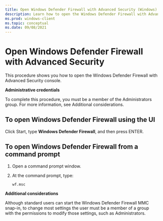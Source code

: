 ```yaml
---
title: Open Windows Defender Firewall with Advanced Security (Windows)
description: Learn how to open the Windows Defender Firewall with Advanced Security console. You must be a member of the Administrators group.
ms.prod: windows-client
ms.topic: conceptual
ms.date: 09/08/2021
---
```


# Open Windows Defender Firewall with Advanced Security


This procedure shows you how to open the Windows Defender Firewall with Advanced Security console.

**Administrative credentials**

To complete this procedure, you must be a member of the Administrators group. For more information, see Additional considerations.

## To open Windows Defender Firewall using the UI

Click Start, type **Windows Defender Firewall**, and then press ENTER.

## To open Windows Defender Firewall from a command prompt

1.  Open a command prompt window.

2.  At the command prompt, type:

    ``` syntax
    wf.msc
    ```

**Additional considerations**

Although standard users can start the Windows Defender Firewall MMC snap-in, to change most settings the user must be a member of a group with the permissions to modify those settings, such as Administrators.
